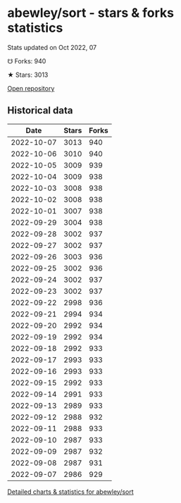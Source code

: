 # abewley/sort - stars & forks statistics

Stats updated on Oct 2022, 07

☋ Forks: 940

★ Stars: 3013

[Open repository](https://github.com/abewley/sort)

## Historical data
| Date | Stars | Forks |
|------|-------|-------|
| 2022-10-07 | 3013 | 940 | 
| 2022-10-06 | 3010 | 940 | 
| 2022-10-05 | 3009 | 939 | 
| 2022-10-04 | 3009 | 938 | 
| 2022-10-03 | 3008 | 938 | 
| 2022-10-02 | 3008 | 938 | 
| 2022-10-01 | 3007 | 938 | 
| 2022-09-29 | 3004 | 938 | 
| 2022-09-28 | 3002 | 937 | 
| 2022-09-27 | 3002 | 937 | 
| 2022-09-26 | 3003 | 936 | 
| 2022-09-25 | 3002 | 936 | 
| 2022-09-24 | 3002 | 937 | 
| 2022-09-23 | 3002 | 937 | 
| 2022-09-22 | 2998 | 936 | 
| 2022-09-21 | 2994 | 934 | 
| 2022-09-20 | 2992 | 934 | 
| 2022-09-19 | 2992 | 934 | 
| 2022-09-18 | 2992 | 933 | 
| 2022-09-17 | 2993 | 933 | 
| 2022-09-16 | 2993 | 933 | 
| 2022-09-15 | 2992 | 933 | 
| 2022-09-14 | 2991 | 933 | 
| 2022-09-13 | 2989 | 933 | 
| 2022-09-12 | 2988 | 932 | 
| 2022-09-11 | 2988 | 933 | 
| 2022-09-10 | 2987 | 933 | 
| 2022-09-09 | 2987 | 932 | 
| 2022-09-08 | 2987 | 931 | 
| 2022-09-07 | 2986 | 929 | 


[Detailed charts & statistics for abewley/sort](https://reviewgithub.com/rep/abewley/sort)
